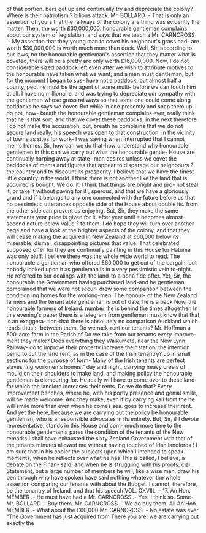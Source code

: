 of that portion. bers get up and continually try and depreciate the colony? Where is their patriotism ? bilious attack. Mr. BOLLARD .- That is only an assertion of yours that the railways of the colony are thing was evidently the matter. Then, the worth £30,000,000. honourable gentleman complains about our system of legislation, and says that we teach a Mr. CARNCROSS .- My assertion that they young man to covet his neighbour's grass pad- are worth $30,000,000 is worth much more than dock. Well, Sir, according to our laws, no the honourable gentleman's assertion that they matter what is coveted, there will be a pretty are only worth £16,000,000. Now, I do not considerable sized paddock left even after we wish to attribute motives to the honourable have taken what we want; and a man must gentleman, but for the moment I began to sus- have not a paddock, but almost half a county, pect he must be the agent of some multi- before we can touch him at all. I have no millionaire, and was trying to depreciate our sympathy with the gentlemen whose grass railways so that some one could come along paddocks he says we covet. But while in one presently and snap them up. I do not, how- breath the honourable gentleman complains ever, really think that he is that sort, and that we covet these paddocks, in the next therefore I do not make the accusation, but, breath he complains that we do not secure land really, his speech was open to that construction. in the vicinity of towns as sites for work- I was saying when interrupted that I cannot men's homes. Sir, how can we do that-how understand why honourable gentlemen in this can we carry out what the honourable gentle- House are continually harping away at state- man desires unless we covet the paddocks of ments and figures that appear to disparage our neighbours ? the country and to discount its prosperity. I believe that we have the finest little country in the world. I think there is not another like the land that is acquired is bought. We do. it. I think that things are bright and pro- not steal it, or take it without paying for it ; sperous, and that we have a gloriously grand and if it belongs to any one connected with the future before us that no pessimistic utterances opposite side of the House about double its. from the other side can prevent us enjoying. But, Sir, they make the same statements year price is given for it. after year until it becomes almost second nature below value ? to them. I do hope they will turn over another page and have a look at the brighter aspects of the colony, and that they will cease making the acquired in New Zealand at £60,000 below its miserable, dismal, disappointing pictures that value. That celebrated supposed offer for they are continually painting in this House for Hatuma was only bluff. I believe there was the whole wide world to read. The honourable a gentleman who offered £60,000 to get out of the bargain, but nobody looked upon it as gentleman is in a very pessimistic vein to-night. He referred to our dealings with the land-to a bona fide offer. Yet, Sir, the honourable the Government having purchased land-and he gentleman complained that we were not secur- drew some comparison between the condition ing homes for the working-men. The honour- of the New Zealand farmers and the tenant able gentleman is out of date; he is a back Now, the honourable farmers of Ireland. number; he is behind the times altogether. In this evening's paper there is a telegram from gentleman must know that that is an exaggera- tion-that there is absolutely no comparison Auckland which reads thus :- between them. Do we rack-rent our tenants? Mr. Hoffman a 500-acre farm in the Parish of Do we take from our tenants every improve- ment they make? Does everything they Waikumete, near the New Lynn Railway- do to improve their property increase their station, the intention being to cut the land rent, as in the case of the Irish tenantry? up in small sections for the purpose of form- Many of the Irish tenants are perfect slaves, ing workmen's homes." day and night, carrying heavy creels of mould on their shoulders to make land, and making policy the honourable gentleman is clamouring for. He really will have to come over to these land for which the landlord increases their rents. Do we do that? Every improvement benches, where he, with his portly presence and genial smile, will be made welcome. And they make, even if by carrying kail from the he will smile more than ever when he comes sea. goes to increase their rent. And yet the here, because we are carrying out the policy he honourable gentleman, who is a responsible advocates in its entirety. But, Sir, if I devote representative, stands in this House and com- much more time to the honourable gentleman's pares the condition of the tenants of the New remarks I shall have exhausted the sixty Zealand Government with that of the tenants minutes allowed me without having touched of Irish landlords ! I am sure that in his cooler the subjects upon which I intended to speak. moments, when he reflects over what he has This is called, I believe, a debate on the Finan- said, and when he is struggling with his proofs, cial Statement, but a large number of members he will, like a wise man, draw his pen through who have spoken have said nothing whatever the whole assertion comparing our tenants with about the Budget. I cannot, therefore, be the tenantry of Ireland, and that his speech VOL. OXVIIL .- 17. An Hon. MEMBER .- He must have had a Mr. CARNCROSS .- Yes, I think so. Some- Mr. BOLLARD .- Buy them. Mr. CARNCROSS .- We do buy them. All An Hon. MEMBER .- What about the £60,000 Mr. CARNCROSS .- No estate was ever "The Government has just acquired from There you are; we are carrying out exactly the 